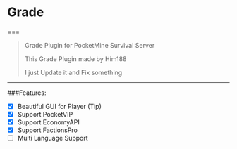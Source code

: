 # Grade
===
>Grade Plugin for PocketMine Survival Server
>
>This Grade Plugin made by Him188 
>
>I just Update it and Fix something

-----------------------------------

###Features:
- [x] Beautiful GUI for Player (Tip)
- [x] Support PocketVIP
- [x] Support EconomyAPI
- [x] Support FactionsPro
- [ ] Multi Language Support
